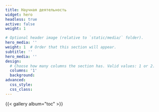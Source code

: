 ```yaml
---
title: Научная деятельность
widget: hero
headless: true
active: false
weight: 1

# Optional header image (relative to `static/media/` folder).
hero_media: ''
weight: 1  # Order that this section will appear.
subtitle: ''
hero_media: ''
design:
  # Choose how many columns the section has. Valid values: 1 or 2.
  columns: '1'
  background:
advanced:
  css_style:
  css_class:
---
```

{{< gallery album="toc" >}}
